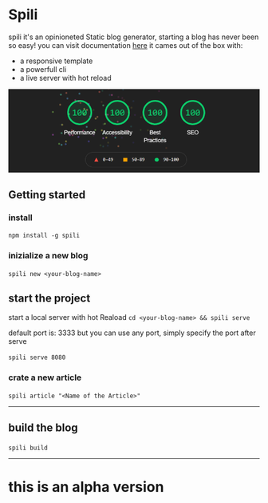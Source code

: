 # Spili

spili it's an opinioneted Static blog generator, starting a blog has never been so easy! you can visit documentation [here](https://spili.netlify.app/) it cames out of the box with:

- a responsive template
- a powerfull cli
- a live server with hot reload

![lighthouse](lighthouse.png)

## Getting started

### install

`npm install -g spili`

### inizialize a new blog

`spili new <your-blog-name>`

## start the project

start a local server with hot Reaload
`cd <your-blog-name> && spili serve`

default port is: 3333 but you can use any port, simply specify the port after serve

`spili serve 8080`

### crate a new article

`spili article "<Name of the Article>"`

---

## build the blog

`spili build`

---

# this is an alpha version
